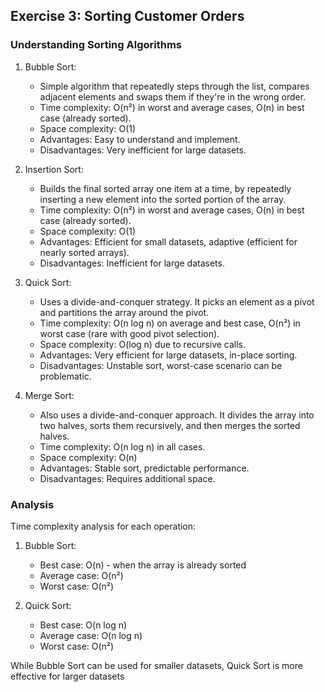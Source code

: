 ## Exercise 3: Sorting Customer Orders

### Understanding Sorting Algorithms

1. Bubble Sort:

   - Simple algorithm that repeatedly steps through the list, compares adjacent elements and swaps them if they're in the wrong order.
   - Time complexity: O(n²) in worst and average cases, O(n) in best case (already sorted).
   - Space complexity: O(1)
   - Advantages: Easy to understand and implement.
   - Disadvantages: Very inefficient for large datasets.

2. Insertion Sort:

   - Builds the final sorted array one item at a time, by repeatedly inserting a new element into the sorted portion of the array.
   - Time complexity: O(n²) in worst and average cases, O(n) in best case (already sorted).
   - Space complexity: O(1)
   - Advantages: Efficient for small datasets, adaptive (efficient for nearly sorted arrays).
   - Disadvantages: Inefficient for large datasets.

3. Quick Sort:

   - Uses a divide-and-conquer strategy. It picks an element as a pivot and partitions the array around the pivot.
   - Time complexity: O(n log n) on average and best case, O(n²) in worst case (rare with good pivot selection).
   - Space complexity: O(log n) due to recursive calls.
   - Advantages: Very efficient for large datasets, in-place sorting.
   - Disadvantages: Unstable sort, worst-case scenario can be problematic.

4. Merge Sort:

   - Also uses a divide-and-conquer approach. It divides the array into two halves, sorts them recursively, and then merges the sorted halves.
   - Time complexity: O(n log n) in all cases.
   - Space complexity: O(n)
   - Advantages: Stable sort, predictable performance.
   - Disadvantages: Requires additional space.

### Analysis

Time complexity analysis for each operation:

1. Bubble Sort:

   - Best case: O(n) - when the array is already sorted
   - Average case: O(n²)
   - Worst case: O(n²)

2. Quick Sort:

   - Best case: O(n log n)
   - Average case: O(n log n)
   - Worst case: O(n²)

While Bubble Sort can be used for smaller datasets, Quick Sort is more effective for larger datasets
